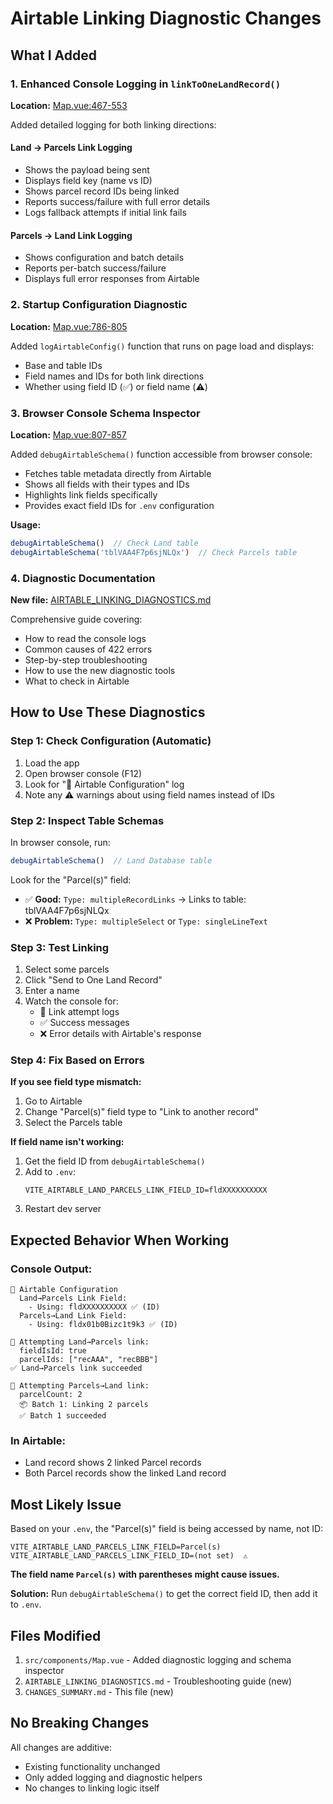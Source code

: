 # Airtable Linking Diagnostic Changes

## What I Added

### 1. Enhanced Console Logging in `linkToOneLandRecord()`

**Location:** [Map.vue:467-553](src/components/Map.vue#L467-L553)

Added detailed logging for both linking directions:

#### Land → Parcels Link Logging
- Shows the payload being sent
- Displays field key (name vs ID)
- Shows parcel record IDs being linked
- Reports success/failure with full error details
- Logs fallback attempts if initial link fails

#### Parcels → Land Link Logging
- Shows configuration and batch details
- Reports per-batch success/failure
- Displays full error responses from Airtable

### 2. Startup Configuration Diagnostic

**Location:** [Map.vue:786-805](src/components/Map.vue#L786-L805)

Added `logAirtableConfig()` function that runs on page load and displays:
- Base and table IDs
- Field names and IDs for both link directions
- Whether using field ID (✅) or field name (⚠️)

### 3. Browser Console Schema Inspector

**Location:** [Map.vue:807-857](src/components/Map.vue#L807-L857)

Added `debugAirtableSchema()` function accessible from browser console:
- Fetches table metadata directly from Airtable
- Shows all fields with their types and IDs
- Highlights link fields specifically
- Provides exact field IDs for `.env` configuration

**Usage:**
```javascript
debugAirtableSchema()  // Check Land table
debugAirtableSchema('tblVAA4F7p6sjNLQx')  // Check Parcels table
```

### 4. Diagnostic Documentation

**New file:** [AIRTABLE_LINKING_DIAGNOSTICS.md](AIRTABLE_LINKING_DIAGNOSTICS.md)

Comprehensive guide covering:
- How to read the console logs
- Common causes of 422 errors
- Step-by-step troubleshooting
- How to use the new diagnostic tools
- What to check in Airtable

## How to Use These Diagnostics

### Step 1: Check Configuration (Automatic)
1. Load the app
2. Open browser console (F12)
3. Look for "🔧 Airtable Configuration" log
4. Note any ⚠️ warnings about using field names instead of IDs

### Step 2: Inspect Table Schemas
In browser console, run:
```javascript
debugAirtableSchema()  // Land Database table
```

Look for the "Parcel(s)" field:
- ✅ **Good:** `Type: multipleRecordLinks` → Links to table: tblVAA4F7p6sjNLQx
- ❌ **Problem:** `Type: multipleSelect` or `Type: singleLineText`

### Step 3: Test Linking
1. Select some parcels
2. Click "Send to One Land Record"
3. Enter a name
4. Watch the console for:
   - 🔗 Link attempt logs
   - ✅ Success messages
   - ❌ Error details with Airtable's response

### Step 4: Fix Based on Errors

**If you see field type mismatch:**
1. Go to Airtable
2. Change "Parcel(s)" field type to "Link to another record"
3. Select the Parcels table

**If field name isn't working:**
1. Get the field ID from `debugAirtableSchema()`
2. Add to `.env`:
   ```
   VITE_AIRTABLE_LAND_PARCELS_LINK_FIELD_ID=fldXXXXXXXXXX
   ```
3. Restart dev server

## Expected Behavior When Working

### Console Output:
```
🔧 Airtable Configuration
  Land→Parcels Link Field:
    - Using: fldXXXXXXXXXX ✅ (ID)
  Parcels→Land Link Field:
    - Using: fldx01b0Bizc1t9k3 ✅ (ID)

🔗 Attempting Land→Parcels link:
  fieldIsId: true
  parcelIds: ["recAAA", "recBBB"]
✅ Land→Parcels link succeeded

🔗 Attempting Parcels→Land link:
  parcelCount: 2
  📦 Batch 1: Linking 2 parcels
  ✅ Batch 1 succeeded
```

### In Airtable:
- Land record shows 2 linked Parcel records
- Both Parcel records show the linked Land record

## Most Likely Issue

Based on your `.env`, the "Parcel(s)" field is being accessed by name, not ID:
```
VITE_AIRTABLE_LAND_PARCELS_LINK_FIELD=Parcel(s)
VITE_AIRTABLE_LAND_PARCELS_LINK_FIELD_ID=(not set)  ⚠️
```

**The field name `Parcel(s)` with parentheses might cause issues.**

**Solution:** Run `debugAirtableSchema()` to get the correct field ID, then add it to `.env`.

## Files Modified

1. `src/components/Map.vue` - Added diagnostic logging and schema inspector
2. `AIRTABLE_LINKING_DIAGNOSTICS.md` - Troubleshooting guide (new)
3. `CHANGES_SUMMARY.md` - This file (new)

## No Breaking Changes

All changes are additive:
- Existing functionality unchanged
- Only added logging and diagnostic helpers
- No changes to linking logic itself
